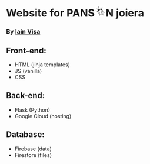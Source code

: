 # Website for PANS<img alt="PANSON logo" height=30px width=30px src="static/media/panson_favicon.png">N joiera
### By [Iain Visa](iainvisa.com)

## Front-end:
- HTML (jinja templates)
- JS (vanilla)
- CSS

## Back-end:
- Flask (Python)
- Google Cloud (hosting)

## Database:
- Firebase (data)
- Firestore (files)
